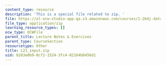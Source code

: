 ```yaml
---
content_type: resource
description: 'This is a special file related to zip. '
file: https://ol-ocw-studio-app-qa.s3.amazonaws.com/courses/1-264j-database-internet-and-systems-integration-technologies-fall-2013/0263e0b98cf215243fc402164b8456d1_L21_input.zip
file_type: application/zip
learning_resource_types: []
ocw_type: OCWFile
parent_title: Lecture Notes & Exercises
parent_type: CourseSection
resourcetype: Other
title: L21_input.zip
uid: 0263e0b9-8cf2-1524-3fc4-02164b8456d1
---
```

